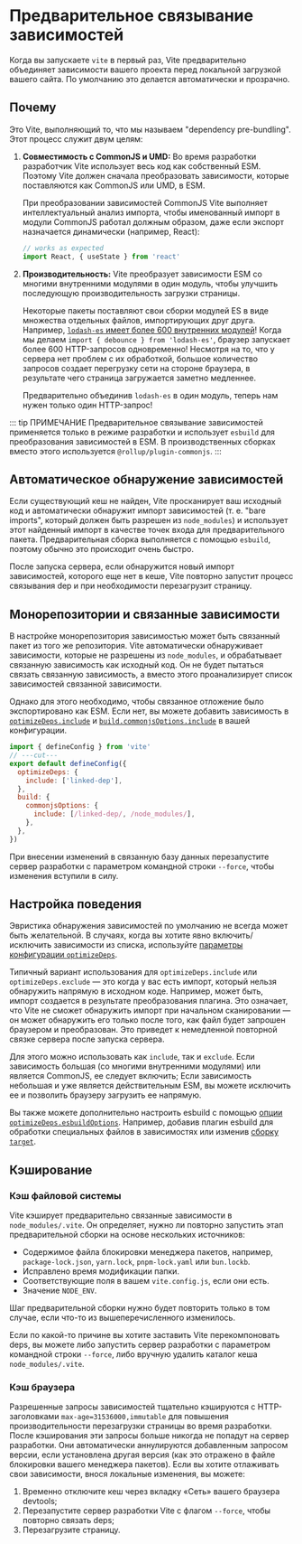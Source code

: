 # Предварительное связывание зависимостей

Когда вы запускаете `vite` в первый раз, Vite предварительно объединяет зависимости вашего проекта перед локальной загрузкой вашего сайта. По умолчанию это делается автоматически и прозрачно.

## Почему

Это Vite, выполняющий то, что мы называем "dependency pre-bundling". Этот процесс служит двум целям:

1. **Совместимость с CommonJS и UMD:** Во время разработки разработчик Vite использует весь код как собственный ESM. Поэтому Vite должен сначала преобразовать зависимости, которые поставляются как CommonJS или UMD, в ESM.

   При преобразовании зависимостей CommonJS Vite выполняет интеллектуальный анализ импорта, чтобы именованный импорт в модули CommonJS работал должным образом, даже если экспорт назначается динамически (например, React):

   ```js
   // works as expected
   import React, { useState } from 'react'
   ```

2. **Производительность:** Vite преобразует зависимости ESM со многими внутренними модулями в один модуль, чтобы улучшить последующую производительность загрузки страницы.

   Некоторые пакеты поставляют свои сборки модулей ES в виде множества отдельных файлов, импортирующих друг друга. Например, [`lodash-es` имеет более 600 внутренних модулей](https://unpkg.com/browse/lodash-es/)! Когда мы делаем `import { debounce } from 'lodash-es'`, браузер запускает более 600 HTTP-запросов одновременно! Несмотря на то, что у сервера нет проблем с их обработкой, большое количество запросов создает перегрузку сети на стороне браузера, в результате чего страница загружается заметно медленнее.

   Предварительно объединив `lodash-es` в один модуль, теперь нам нужен только один HTTP-запрос!

::: tip ПРИМЕЧАНИЕ
Предварительное связывание зависимостей применяется только в режиме разработки и использует `esbuild` для преобразования зависимостей в ESM. В производственных сборках вместо этого используется `@rollup/plugin-commonjs`.
:::

## Автоматическое обнаружение зависимостей

Если существующий кеш не найден, Vite просканирует ваш исходный код и автоматически обнаружит импорт зависимостей (т. е. "bare imports", который должен быть разрешен из `node_modules`) и использует этот найденный импорт в качестве точек входа для предварительного пакета. Предварительная сборка выполняется с помощью `esbuild`, поэтому обычно это происходит очень быстро.

После запуска сервера, если обнаружится новый импорт зависимостей, которого еще нет в кеше, Vite повторно запустит процесс связывания dep и при необходимости перезагрузит страницу.

## Монорепозитории и связанные зависимости

В настройке монорепозитория зависимостью может быть связанный пакет из того же репозитория. Vite автоматически обнаруживает зависимости, которые не разрешены из `node_modules`, и обрабатывает связанную зависимость как исходный код. Он не будет пытаться связать связанную зависимость, а вместо этого проанализирует список зависимостей связанной зависимости.

Однако для этого необходимо, чтобы связанное отложение было экспортировано как ESM. Если нет, вы можете добавить зависимость в [`optimizeDeps.include`](/config/dep-optimization-options.md#optimizedeps-include) и [`build.commonjsOptions.include`](/config/build-options.md#build-commonjsoptions) в вашей конфигурации.

```js twoslash
import { defineConfig } from 'vite'
// ---cut---
export default defineConfig({
  optimizeDeps: {
    include: ['linked-dep'],
  },
  build: {
    commonjsOptions: {
      include: [/linked-dep/, /node_modules/],
    },
  },
})
```

При внесении изменений в связанную базу данных перезапустите сервер разработки с параметром командной строки `--force`, чтобы изменения вступили в силу.

## Настройка поведения

Эвристика обнаружения зависимостей по умолчанию не всегда может быть желательной. В случаях, когда вы хотите явно включить/исключить зависимости из списка, используйте [параметры конфигурации `optimizeDeps`](/config/dep-optimization-options.md).

Типичный вариант использования для `optimizeDeps.include` или `optimizeDeps.exclude` — это когда у вас есть импорт, который нельзя обнаружить напрямую в исходном коде. Например, может быть, импорт создается в результате преобразования плагина. Это означает, что Vite не сможет обнаружить импорт при начальном сканировании — он может обнаружить его только после того, как файл будет запрошен браузером и преобразован. Это приведет к немедленной повторной связке сервера после запуска сервера.

Для этого можно использовать как `include`, так и `exclude`. Если зависимость большая (со многими внутренними модулями) или является CommonJS, ее следует включить; Если зависимость небольшая и уже является действительным ESM, вы можете исключить ее и позволить браузеру загрузить ее напрямую.

Вы также можете дополнительно настроить esbuild с помощью [опции `optimizeDeps.esbuildOptions`](/config/dep-optimization-options.md#optimizedeps-esbuildoptions). Например, добавив плагин esbuild для обработки специальных файлов в зависимостях или изменив [сборку `target`](https://esbuild.github.io/api/#target).

## Кэширование

### Кэш файловой системы

Vite кэширует предварительно связанные зависимости в `node_modules/.vite`. Он определяет, нужно ли повторно запустить этап предварительной сборки на основе нескольких источников:

- Содержимое файла блокировки менеджера пакетов, например, `package-lock.json`, `yarn.lock`, `pnpm-lock.yaml` или `bun.lockb`.
- Исправлено время модификации папки.
- Соответствующие поля в вашем `vite.config.js`, если они есть.
- Значение `NODE_ENV`.

Шаг предварительной сборки нужно будет повторить только в том случае, если что-то из вышеперечисленного изменилось.

Если по какой-то причине вы хотите заставить Vite перекомпоновать deps, вы можете либо запустить сервер разработки с параметром командной строки `--force`, либо вручную удалить каталог кеша `node_modules/.vite`.

### Кэш браузера

Разрешенные запросы зависимостей тщательно кэшируются с HTTP-заголовками `max-age=31536000,immutable` для повышения производительности перезагрузки страницы во время разработки. После кэширования эти запросы больше никогда не попадут на сервер разработки. Они автоматически аннулируются добавленным запросом версии, если установлена другая версия (как это отражено в файле блокировки вашего менеджера пакетов). Если вы хотите отлаживать свои зависимости, внося локальные изменения, вы можете:

1. Временно отключите кеш через вкладку «Сеть» вашего браузера devtools;
2. Перезапустите сервер разработки Vite с флагом `--force`, чтобы повторно связать deps;
3. Перезагрузите страницу.

